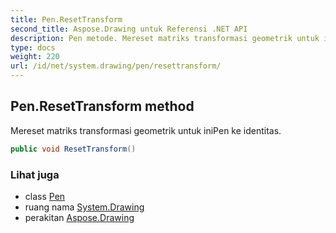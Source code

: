 ```yaml
---
title: Pen.ResetTransform
second_title: Aspose.Drawing untuk Referensi .NET API
description: Pen metode. Mereset matriks transformasi geometrik untuk iniPen ke identitas.
type: docs
weight: 220
url: /id/net/system.drawing/pen/resettransform/
---
```

## Pen.ResetTransform method

Mereset matriks transformasi geometrik untuk iniPen ke identitas.

```csharp
public void ResetTransform()
```

### Lihat juga

* class [Pen](../)
* ruang nama [System.Drawing](../../pen/)
* perakitan [Aspose.Drawing](../../../)


